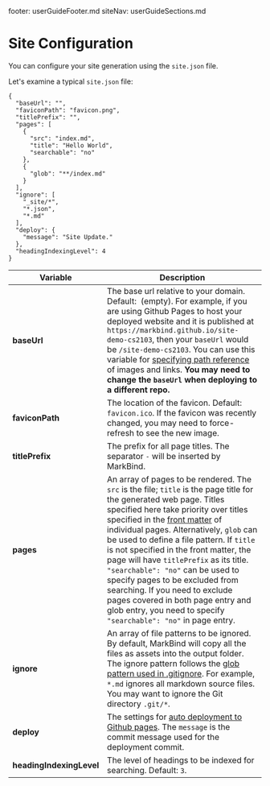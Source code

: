 <frontmatter>
  footer: userGuideFooter.md
  siteNav: userGuideSections.md
</frontmatter>

<include src="../common/header.md" />

<div class="website-content">

# Site Configuration

You can configure your site generation using the `site.json` file.

Let's examine a typical `site.json` file:

<div id="siteConfig">

```
{
  "baseUrl": "",
  "faviconPath": "favicon.png",
  "titlePrefix": "",
  "pages": [
    {
      "src": "index.md",
      "title": "Hello World",
      "searchable": "no"
    },
    {
      "glob": "**/index.md"
    }
  ],
  "ignore": [
    "_site/*",
    "*.json",
    "*.md"
  ],
  "deploy": {
    "message": "Site Update."
  },
  "headingIndexingLevel": 4
}
```

| Variable | Description |
|----------|--------------------------------------------------------------------------------------------------------------------------------------------------------------------------------------------------------------------------------------|
| **baseUrl** | The base url relative to your domain. Default: <code></code>&nbsp;(empty). For example, if you are using Github Pages to host your deployed website and it is published at `https://markbind.github.io/site-demo-cs2103`, then your `baseUrl` would be `/site-demo-cs2103`. You can use this variable for [specifying path reference](usingVariables.html#specifying-path-reference) of images and links. **You may need to change the `baseUrl` when deploying to a different repo.** |
| **faviconPath** | The location of the favicon. Default: `favicon.ico`. If the favicon was recently changed, you may need to force-refresh to see the new image. |
| **titlePrefix** | The prefix for all page titles. The separator <code>-</code> will be inserted by MarkBind. |
| **pages** | An array of pages to be rendered. The `src` is the file; `title` is the page title for the generated web page. Titles specified here take priority over titles specified in the [front matter](pageLayout.html#front-matter) of individual pages. Alternatively, `glob` can be used to define a file pattern. If `title` is not specified in the front matter, the page will have `titlePrefix` as its title. `"searchable": "no"` can be used to specify pages to be excluded from searching. If you need to exclude pages covered in both page entry and glob entry, you need to specify `"searchable": "no"` in page entry.|
| **ignore** | An array of file patterns to be ignored. By default, MarkBind will copy all the files as assets into the output folder. The ignore pattern follows the [glob pattern used in .gitignore](https://git-scm.com/docs/gitignore#_pattern_format). For example, `*.md` ignores all markdown source files. You may want to ignore the Git directory `.git/*`. |
| **deploy** | The settings for [auto deployment to Github pages](ghpagesDeployment.html). The `message` is the commit message used for the deployment commit. |
| **headingIndexingLevel** | The level of headings to be indexed for searching. Default: `3`. |
</div>

</div>
